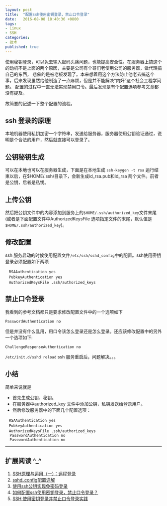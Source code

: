 ```yaml
---
layout: post
title:  "配置ssh使用密钥登录，禁止口令登录"
date:   2016-08-08 18:40:36 +0800
tags:
- Linux
- SSH
categories: 
- 技术
published: true
---
```



使用秘钥登录，可以免去输入密码头痛问题，也能提高安全性。在服务器上搞这个的动机不是上面的两个原因，主要是公司有个哥们老使用公司的服务器，做代理搞自己的东西，
悲催的是被老板发现了。本来想着用这个方法防止他老去搞这个事，后来发现虽然给他制造了一点麻烦，但是并不能解决“内奸”这个社会工程学问题。
配置的过程中一直无法实现禁用口令。最后发现是有个配置选项参考文章都没有提及。

故简要的记述一下整个配置的流程。

## ssh 登录的原理

本地机器使用私钥加密一个字符串，发送给服务器，服务器使用公钥验证通过，说明是个合法的用户，然后就直接可以登录了。

## 公钥秘钥生成

可以在本地也可以在服务器生成，下面是在本地生成
`ssh-keygen -t rsa` 运行结束以后，在$HOME/.ssh/目录下，会新生成id_rsa.pub和id_rsa 两个文件。前者是公钥，后者是私钥。
## 上传公钥
然后把公钥文件中的内容添加到服务上的`$HOME/.ssh/authorized_key`文件末尾(或者是下面配置文件中AuthorizedKeysFile 选项指定文件的末尾，默认值是`$HOME/.ssh/authorized_key`)。

## 修改配置

ssh 服务启动的时候使用配置文件`/etc/ssh/sshd_config`中的配置。ssh使用密钥登录必须配置如下两项

```shell
　RSAAuthentication yes
　PubkeyAuthentication yes
　AuthorizedKeysFile .ssh/authorized_keys
```

## 禁止口令登录
我看到的参考文档都只是要求修改配置文件中的一个选项如下

`PasswordAuthentication no`

但是并没有什么乱用，用口令该怎么登录还是怎么登录。还应该修改配置中的另外一个选项如下:

`ChallengeResponseAuthentication no`

`/etc/init.d/sshd reload` ssh 服务重启后，问题解决。。。

## 小结

简单来说就是

- 首先生成公钥、秘钥。
- 在服务器中authorized_key 文件中添加公钥，私钥发送给登录用户。
- 然后修改服务器中的下面几个配置选项：

```shell
　RSAAuthentication yes
　PubkeyAuthentication yes
　AuthorizedKeysFile .ssh/authorized_keys
  PasswordAuthentication no
  PasswordAuthentication no
```
 

----

## 扩展阅读 ^_^

1. [SSH原理与运用（一）：远程登录](http://www.ruanyifeng.com/blog/2011/12/ssh_remote_login.html)
1. [sshd_config配置详解](http://www.2cto.com/os/201401/272738.html)
1. [使用ssh公钥实现免密码登录](http://blog.chinaunix.net/uid-10540984-id-313293.html?bsh_bid=228834567)
1. [如何配置ssh使用密钥登录，禁止口令登录？](http://blog.chinaunix.net/uid-8116903-id-334714.html) 
1. [SSH 使用密钥登录并禁止口令登录实践](http://www.nnbbxx.net/post-3845.html)
